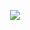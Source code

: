 <p align="center">
  <a href="https://github.com/younesnoorzahi/">
    <img src="https://skillicons.dev/icons?i=git,html,css,php,js,python" />
  </a>
</p>
